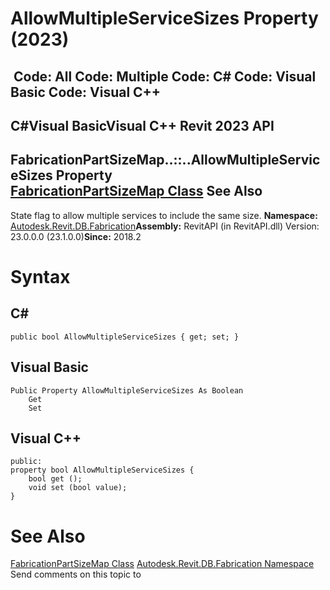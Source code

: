 # AllowMultipleServiceSizes Property (2023)

﻿
 Code: All Code: Multiple Code: C# Code: Visual Basic Code: Visual C++   
---  
C#Visual BasicVisual C++
Revit 2023 API  
---  
FabricationPartSizeMap..::..AllowMultipleServiceSizes Property   
[FabricationPartSizeMap Class](b4be4ccc-ac6d-bb65-ef61-a41713b2916f.md "FabricationPartSizeMap Class") See Also  
---  
State flag to allow multiple services to include the same size. 
**Namespace:** [Autodesk.Revit.DB.Fabrication](49e74a25-7ea1-efa6-548a-a3c3d0655e43.md "Autodesk.Revit.DB.Fabrication Namespace")**Assembly:** RevitAPI (in RevitAPI.dll) Version: 23.0.0.0 (23.1.0.0)**Since:** 2018.2 
# Syntax
C#  
---  
```text
public bool AllowMultipleServiceSizes { get; set; }
```
  
Visual Basic  
---  
```text
Public Property AllowMultipleServiceSizes As Boolean
	Get
	Set
```
  
Visual C++  
---  
```text
public:
property bool AllowMultipleServiceSizes {
	bool get ();
	void set (bool value);
}
```
  
# See Also
[FabricationPartSizeMap Class](b4be4ccc-ac6d-bb65-ef61-a41713b2916f.md "FabricationPartSizeMap Class")
[Autodesk.Revit.DB.Fabrication Namespace](49e74a25-7ea1-efa6-548a-a3c3d0655e43.md "Autodesk.Revit.DB.Fabrication Namespace")
Send comments on this topic to 